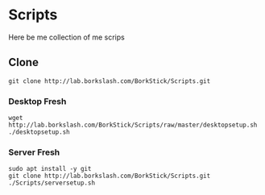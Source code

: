 # Scripts
Here be me collection of me scrips 

## Clone
```
git clone http://lab.borkslash.com/BorkStick/Scripts.git
```

### Desktop Fresh
```
wget http://lab.borkslash.com/BorkStick/Scripts/raw/master/desktopsetup.sh
./desktopsetup.sh
```

### Server Fresh
```
sudo apt install -y git
git clone http://lab.borkslash.com/BorkStick/Scripts.git
./Scripts/serversetup.sh
```
